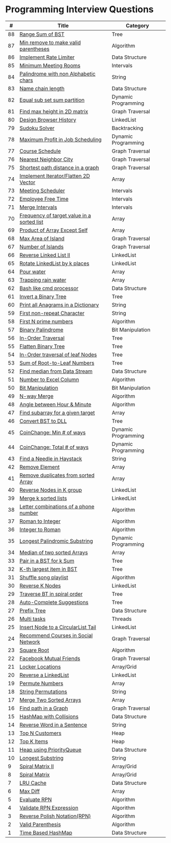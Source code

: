 Programming Interview Questions
===============================

| #   | Title                                                                              |Category|
|-----|------------------------------------------------------------------------------------|---------|
| 88  | [Range Sum of BST](./src/tree/rangeSumBST)											|Tree|
| 87  | [Min remove to make valid parentheses](./src/algorithms/minRemove)					|Algorithm|
| 86  | [Implement Rate Limiter](./src/datastructures/rateLimiter)                         |Data Structure|
| 85  | [Minimum Meeting Rooms](./src/intervals/minMeetingRooms)                           |Intervals|
| 84  | [Palindrome with non Alphabetic chars](./src/string/palindrome)             		|String|
| 83  | [Name chain length](./src/datastructures/nameChain)									|Data Structure|
| 82  | [Equal sub set sum partition](./src/dp/equalSubsetSumPartition)                    |Dynamic Programming|
| 81  | [Find max height in 2D matrix](./src/graph/maxHeight)                              |Graph Traversal|
| 80  | [Design Browser History](./src/linkedlist/browserHistory)                          |LinkedList|
| 79  | [Sudoku Solver](./src/backtracking/sudoku)                                         |Backtracking|
| 78  | [Maximum Profit in Job Scheduling](./src/dp/maximumProfit)                         |Dynamic Programming|
| 77  | [Course Schedule](./src/graph/courseSchedule)                                      |Graph Traversal|
| 76  | [Nearest Neighbor City](./src/graph/nearestNeighbor)                               |Graph Traversal|
| 75  | [Shortest path distance in a graph](./src/graph/shortestPath)                      |Graph Traversal|
| 74  | [Implement Iterator/Flatten 2D Vector](./src/array/iterator)                       |Array|
| 73  | [Meeting Scheduler](./src/intervals/meetingScheduler)                              |Intervals|
| 72  | [Employee Free Time](./src/intervals/employeeFreeTime)                             |Intervals|
| 71  | [Merge Intervals](./src/intervals/mergeIntervals)                                  |Intervals|
| 70  | [Frequency of target value in a sorted list](./src/array/frequency)                |Array|
| 69  | [Product of Array Except Self](./src/array/productOfArray)                         |Array|
| 68  | [Max Area of Island](./src/graph/maxAreaOfIsland)                                  |Graph Traversal|
| 67  | [Number of Islands](./src/graph/numberOfIslands)                                   |Graph Traversal|
| 66  | [Reverse Linked List II](./src/linkedlist/reverseLinkedListII)                     |LinkedList|
| 65  | [Rotate LinkedList by k places](./src/linkedlist/rotateLinkedList)                 |LinkedList|
| 64  | [Pour water](./src/array/pourWater)                                                |Array|
| 63  | [Trapping rain water](./src/array/trappingRainWater)                               |Array|
| 62  | [Bash like cmd processor](./src/datastructures/bashCmdProcessor)                   |Data Structure|
| 61  | [Invert a Binary Tree](./src/tree/invertBTree)                                     |Tree|
| 60  | [Print all Anagrams in a Dictionary](./src/string/anagrams)                        |String|
| 59  | [First non-repeat Character](./src/string/firstNonRepeatChar)                      |String|
| 58  | [First N prime numbers](./src/algorithms/nPrimeNumbers)                            |Algorithm|
| 57  | [Binary Palindrome](./src/bit/palindrome)                                          |Bit Manipulation|
| 56  | [In-Order Traversal](./src/tree/inOrder)                                           |Tree|
| 55  | [Flatten Binary Tree](./src/tree/flattenBTree)                                     |Tree|
| 54  | [In-Order traversal of leaf Nodes](./src/tree/leafNodesInOrder)                    |Tree|
| 53  | [Sum of Root-to-Leaf Numbers](./src/tree/sumRootToLeafNumbers)                     |Tree|
| 52  | [Find median from Data Stream](./src/datastructures/findMedianFromDataStream)      |Data Structure|
| 51  | [Number to Excel Column](./src/algorithms/numberToExcel)                           |Algorithm|
| 50  | [Bit Manipulation](./src/bit/bitManipulation)                                      |Bit Manipulation|
| 49  | [N-way Merge](./src/algorithms/nWayMerge)                                          |Algorithm|
| 48  | [Angle between Hour & Minute](./src/algorithms/hourAndMinAngle)                    |Algorithm|
| 47  | [Find subarray for a given target](./src/array/subArrayWithTarget)                 |Array|
| 46  | [Convert BST to DLL](./src/tree/convertBSTtoDLL)                                   |Tree|
| 45  | [CoinChange: Min # of ways](./src/dp/coinchange/minCoins)                          |Dynamic Programming|
| 44  | [CoinChange: Total # of ways](./src/dp/coinchange/totalWays)                       |Dynamic Programming|
| 43  | [Find a Needle in Haystack](./src/string/strstr)                                   |String|
| 42  | [Remove Element](./src/array/removeElement)                                        |Array|
| 41  | [Remove duplicates from sorted Array](./src/array/removeDuplicatesFromSortedArray) |Array|
| 40  | [Reverse Nodes in K group](./src/linkedlist/reverseNodesInKGroups)                 |LinkedList|
| 39  | [Merge k sorted lists](./src/linkedlist/mergeKSortedLists)                         |LinkedList|
| 38  | [Letter combinations of a phone number](./src/algorithms/letterCombinations)       |Algorithm|
| 37  | [Roman to Integer](./src/algorithms/romanToInteger)                                |Algorithm|
| 36  | [Integer to Roman](./src/algorithms/integerToRoman)                                |Algorithm|
| 35  | [Longest Palindromic Substring](./src/dp/longestPalindromicSubstring)              |Dynamic Programming|
| 34  | [Median of two sorted Arrays](./src/array/medianOf2SortedArrays)                   |Array|
| 33  | [Pair in a BST for k Sum](./src/tree/sumKBST)                                      |Tree|
| 32  | [K-th largest item in BST](./src/tree/kthLargest)                                  |Tree|
| 31  | [Shuffle song playlist](./src/algorithms/shufflePlayList)                          |Algorithm|
| 30  | [Reverse K Nodes](./src/linkedlist/reverseKNodes)                                  |LinkedList|
| 29  | [Traverse BT in spiral order](./src/tree/traverseBTSpiralOrder)                    |Tree|
| 28  | [Auto-Complete Suggestions](./src/tree/autoComplete)                               |Tree|
| 27  | [Prefix Tree](./src/datastructures/prefixTree)                                     |Data Structure|
| 26  | [Multi tasks](./src/threads/multitasks)                                            |Threads|
| 25  | [Insert Node to a CircularList Tail](./src/linkedlist/addNodeToCircularTail)       |LinkedList|
| 24  | [Recommend Courses in Social Network](./src/graph/recommendedCourses)              |Graph Traversal|
| 23  | [Square Root](./src/algorithms/squareRoot)                                         |Algorithm|
| 22  | [Facebook Mutual Friends](./src/graph/mutualFriends)                               |Graph Traversal|
| 21  | [Locker Locations](./src/array/lockerLocations)                                    |Array/Grid|
| 20  | [Reverse a LinkedList](./src/linkedlist/reverseList)                               |LinkedList|
| 19  | [Permute Numbers](./src/array/permutations)                                        |Array|
| 18  | [String Permutations](./src/string/permutations)                                   |String|
| 17  | [Merge Two Sorted Arrays](./src/array/merge2SortedArrays)                          |Array|
| 16  | [Find path in a Graph](./src/graph/findPath)                                       |Graph Traversal|
| 15  | [HashMap with Collisions](./src/datastructures/mapWithCollision)                   |Data Structure|
| 14  | [Reverse Word in a Sentence](./src/string/reverseEachWord)                         |String|
| 13  | [Top N Customers](./src/heap/topNcustomers)                                        |Heap|
| 12  | [Top K Items](./src/heap/topk)                                                     |Heap|
| 11  | [Heap using PriorityQueue](./src/datastructures/heapusingqueue)                    |Data Structure|
| 10  | [Longest Substring](./src/string/longestsubstr)                                    |String|
| 9   | [Spiral Matrix II](./src/array/spiralMatrixII)                                     |Array/Grid|
| 8   | [Spiral Matrix](./src/array/spiralMatrix)                                          |Array/Grid|
| 7   | [LRU Cache](./src/datastructures/lrucache)                                         |Data Structure|
| 6   | [Max Diff](./src/array/maxdiff)                                                    |Array|
| 5   | [Evaluate RPN](./src/algorithms/evaluateRPN)                                       |Algorithm|
| 4   | [Validate RPN Expression](./src/algorithms/validateRPN)                            |Algorithm|
| 3   | [Reverse Polish Notation(RPN)](./src/algorithms/rpn)                               |Algorithm|
| 2   | [Valid Parenthesis](./src/algorithms/validparenthesis)                             |Algorithm|
| 1   | [Time Based HashMap](./src/datastructures/timeBasedMap)                            |Data Structure|

